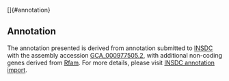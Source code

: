 []{#annotation}

Annotation
----------

The annotation presented is derived from annotation submitted to
[INSDC](http://www.insdc.org) with the assembly accession
[GCA\_000977505.2](http://www.ebi.ac.uk/ena/data/view/GCA_000977505.2),
with additional non-coding genes derived from
[Rfam](http://rfam.xfam.org/). For more details, please visit [INSDC
annotation
import](http://ensemblgenomes.org/info/data/insdc_annotation).
